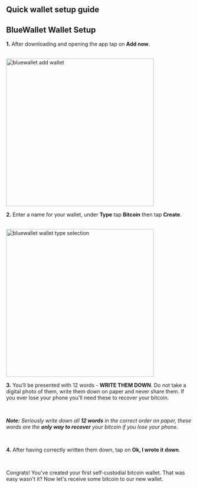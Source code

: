 ## Quick wallet setup guide

<h2 class="text-2xl pb-4 text-[#f7931a] font-semibold">BlueWallet Wallet Setup</h2>

**1\.** After downloading and opening the app tap on **Add now**.  

<br>

<a href="./../../../bluewallet_new_wallet.jpg" target="_blank">
    <img id="bluewallet add wallet" src="./../../../bluewallet_new_wallet.jpg" alt="bluewallet add wallet" width="400"/> 
</a>

<br>
 
**2\.** Enter a name for your wallet, under **Type** tap **Bitcoin** then tap **Create**.

<br>

<a href="./../../../bluewallet_wallet_creation.jpg" target="_blank">
    <img id="bluewallet wallet type selection" src="./../../../bluewallet_wallet_creation.jpg" alt="bluewallet wallet type selection" width="400"/> 
</a>
 
<br>

**3\.** You'll be presented with 12 words - **WRITE THEM DOWN**. Do not take a digital photo of them, write them down on paper and never share them. 
        If you ever lose your phone you'll need these to recover your bitcoin. 

<br>
 
***Note:*** *Seriously write down all **12 words** in the correct order on paper, these words
are the **only way to recover** your bitcoin if you lose your phone.*

<br>
 
**4\.** After having correctly written them down, tap on **Ok, I wrote it down**.

<br>

Congrats! You've created your first self-custodial bitcoin wallet. That was easy wasn't it? Now let's receive some bitcoin to our new wallet.
